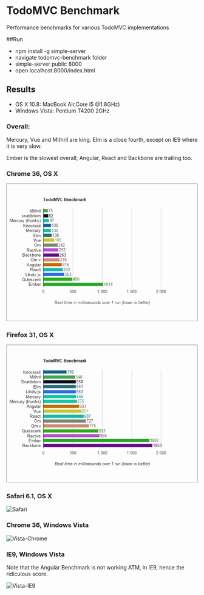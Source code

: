 # TodoMVC Benchmark

Performance benchmarks for various TodoMVC implementations

##Run
* npm install -g simple-server
* navigate todomvc-benchmark folder
* simple-server public 8000
* open localhost:8000/index.html

## Results 

*  OS X 10.8: MacBook Air,Core i5 @1.8GHz)
* Windows Vista: Pentium T4200 2GHz

### Overall:

Mercury, Vue and Mithril are king. Elm is a close fourth, except on IE9 where it is very slow. 

Ember is the slowest overall; Angular, React and Backbone are trailing too.

### Chrome 36, OS X
![Chrome](Chrome.png)

### Firefox 31, OS X
![Firefox](Firefox.png)

### Safari 6.1, OS X
![Safari](Safari.png)

### Chrome 36, Windows Vista

![Vista-Chrome](Vista-Chrome.png)

### IE9, Windows Vista

Note that the Angular Benchmark is not working ATM, in IE9, hence the ridiculous score.

![Vista-IE9](Vista-IE9.png)
